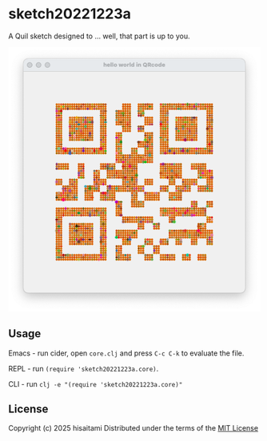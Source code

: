 # sketch20221223a

A Quil sketch designed to ... well, that part is up to you.

![](https://github.com/hisaitami/quil-sketches/blob/master/sketch20221223a/screen.png)

## Usage

Emacs - run cider, open `core.clj` and press `C-c C-k` to evaluate the file.

REPL - run `(require 'sketch20221223a.core)`.

CLI - run `clj -e "(require 'sketch20221223a.core)"`

## License

Copyright (c) 2025 hisaitami
Distributed under the terms of the [MIT License](LICENSE)


